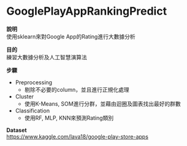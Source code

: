 # GooglePlayAppRankingPredict
**說明**<br>
使用sklearn來對Google App的Rating進行大數據分析

**目的**<br>
練習大數據分析及人工智慧演算法

**步驟**<br>
* Preprocessing
  * 剔除不必要的column，並且進行正規化處理
* Cluster
  * 使用K-Means, SOM進行分群，並藉由迴圈及圖表找出最好的群數
* Classification
  * 使用RF, MLP, KNN來預測Rating類別

**Dataset**<br>
https://www.kaggle.com/lava18/google-play-store-apps


